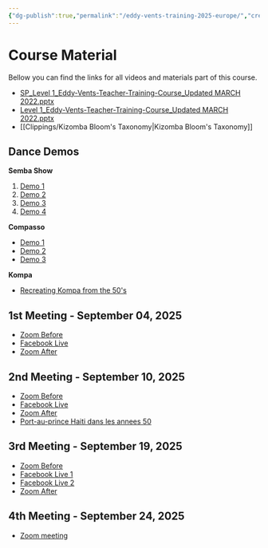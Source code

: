 ```yaml
---
{"dg-publish":true,"permalink":"/eddy-vents-training-2025-europe/","created":"2025-09-18T15:53:25.359-04:00","updated":"2025-09-30T14:24:33.044-04:00"}
---
```



# Course Material

Bellow you can find the links for all videos and materials part of this course.

- [SP_Level 1_Eddy-Vents-Teacher-Training-Course_Updated MARCH 2022.pptx](https://1drv.ms/p/c/a28fc125b5d771bc/ESVOxdFf2TtEjurfSeVFO-cBNkkhaTRBjJ9an4Z8lLMxMQ?e=FeTIcD)
- [Level 1_Eddy-Vents-Teacher-Training-Course_Updated MARCH 2022.pptx](https://1drv.ms/p/c/a28fc125b5d771bc/Ebtbd2xW7KtIvc453M30l3cBBHAS2NRIvikh9iU6vEktBw?e=99eeTS)
- [[Clippings/Kizomba Bloom's Taxonomy\|Kizomba Bloom's Taxonomy]]

## Dance Demos

**Semba Show**

1. [Demo 1](https://1drv.ms/v/c/a28fc125b5d771bc/EYFUK3gq2ydBr0nzKyb5or8BmTp3Mu9OTNo-pTjnbtO5EA?e=1HT8hd)
2. [Demo 2](https://1drv.ms/v/c/a28fc125b5d771bc/ER1M6tadDmRImuMZnz9DUpYBxvLfGTky2UZUpJ-cS_TVaQ?e=q3O2On)
3. [Demo 3](https://1drv.ms/v/c/a28fc125b5d771bc/Efe_ULkTTLRKsGunVDcTUBwBoW__UwaSxKG2W9PvVw1ETQ?e=A2hDoh)
4. [Demo 4](https://1drv.ms/v/c/a28fc125b5d771bc/EY7VcBPmDERItjAVT00rBO4B664K5IQkD0hta--4VQnQig?e=je7QPq)

**Compasso**

- [Demo 1](https://1drv.ms/v/c/a28fc125b5d771bc/EVzX8kYlFnVLqWnorCLXtMUBa_jsM1FyVsLsBGGyQzwitQ?e=b5a0gX)
- [Demo 2](https://1drv.ms/v/c/a28fc125b5d771bc/EUi6i0LCDidAjVjrPMaVgjQBOht5DO_ZZIjlUwRMmQpOJw?e=JSBkYk)
- [Demo 3](https://1drv.ms/v/c/a28fc125b5d771bc/EQcJYZiy4ctAl-9F5qYplZEBXZtxnlxqPTm5yRUGg718uA?e=baDfZs)

**Kompa**
- [Recreating Kompa from the 50's](https://1drv.ms/v/c/a28fc125b5d771bc/EfQaksCnD95GhQexr4czq8ABi1r16_a9UL8TnufAl9Kf2g?e=CmRuzf)

## 1st Meeting - September 04, 2025

- [Zoom Before](https://1drv.ms/v/c/a28fc125b5d771bc/Ec9Jxbn_c_9FsRndyjJGUBkBhTqRzUfuiBW1YQ6y1deELg?e=xUyou6)
- [Facebook Live](https://1drv.ms/v/c/a28fc125b5d771bc/EQVsV_zupwFGi9RDE-N7eIMBZVsA3giIzdlXnyPkB0Mikw?e=ltKHWE)
- [Zoom After](https://1drv.ms/v/c/a28fc125b5d771bc/EcjSjV2sDOpIs9HXScvd6cEBSHdzDLGWcDYGvyxp_T9gOQ?e=mHqAbv%20)

## 2nd Meeting - September 10, 2025

- [Zoom Before](https://1drv.ms/v/c/a28fc125b5d771bc/ETJ8ggN89_pGh5X019H8PH4BV4FPSerHZJCaI6GnqN8_0g?e=XY9neU)
- [Facebook Live](https://1drv.ms/v/c/a28fc125b5d771bc/EZClSKAIOHlHo1s2kk7R4ZgBXtRKM9F4COWBmQHLzl0Pzg?e=RrAnTO)
- [Zoom After](https://1drv.ms/v/c/a28fc125b5d771bc/ET_Ks9sSPfFInmZa5lh85KcBetPOZ3GwFSyFgIPo-Fb_fw?e=Gm71VN)
- [Port-au-prince Haiti dans les annees 50](https://youtu.be/cDwAFYns7BM?si=zniy8Dhm3tIJAb7I)

## 3rd Meeting - September 19, 2025

- [Zoom Before](https://1drv.ms/v/c/a28fc125b5d771bc/Ecr-L1nPiltEhYz1DUwCJ-IBQG6zIkUo-fbsWHkcl1CIkw?e=QEx9F5)
- [Facebook Live 1](https://1drv.ms/v/c/a28fc125b5d771bc/EZKy30bQYbNMloXbvwiVfEgBm5El-2sFf10UMN6RYdv7FA?e=uthnEE)
- [Facebook Live 2](https://1drv.ms/v/c/a28fc125b5d771bc/EbcQ1ymkpyVPrXYESM69nu4B3YQuA8_qK8m17GkcSWXAWg?e=Vji31y)
- [Zoom After](https://1drv.ms/v/c/a28fc125b5d771bc/ERcF17-787pHuUw7zXjsm58BAFSfNH5zNBfC4V84bqfigg?e=L1iElv)

## 4th Meeting - September 24, 2025

- [Zoom meeting](https://1drv.ms/v/c/a28fc125b5d771bc/EcKIEgXeMQZBvsVP6DZYvBoBoNAobCKV8T1kPJAtd5epLQ?e=aSk0o0)
